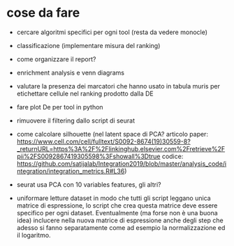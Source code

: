 # cose da fare

- cercare algoritmi specifici per ogni tool (resta da vedere monocle)
- classificazione (implementare misura del ranking)
- come organizzare il report?
- enrichment analysis e venn diagrams
- valutare la presenza dei marcatori che hanno usato in tabula muris per etichettare cellule nel ranking prodotto dalla DE
- fare plot De per tool in python
- rimuovere il filtering dallo script di seurat 
- come calcolare silhouette (nel latent space di PCA? articolo paper: https://www.cell.com/cell/fulltext/S0092-8674(19)30559-8?_returnURL=https%3A%2F%2Flinkinghub.elsevier.com%2Fretrieve%2Fpii%2FS0092867419305598%3Fshowall%3Dtrue    codice: https://github.com/satijalab/Integration2019/blob/master/analysis_code/integration/integration_metrics.R#L36)

- seurat usa PCA con 10 variables features, gli altri?


- uniformare letture dataset in modo che tutti gli script leggano unica matrice di espressione, lo script che crea questa matrice deve essere specifico per ogni dataset. Eventualmente (ma forse non è una buona idea) inclucere nella nuova matrice di espressione anche degli step che adesso si fanno separatamente come ad esempio la normalizzazione ed il logaritmo.